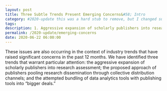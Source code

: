 ```yaml
---
layout: post
title: Three Subtle Trends Present Emerging Concerns&#58; Intro
category: #2020-update this was a hard stub to remove, but I changed summaries and I think pulled it off. Main point is 'these things have raised new concerns in past 12 months'.
tags:
description: 1. Aggressive expansion of scholarly publishers into research assessment 2. Publishers pooling research dissemination through collective distribution channels 3. Attempted bundling of data analytics tools with publishing tools into "bigger deals."
permalink: /2020-update/emerging-concerns
date: 2020-06-22 06:00:00
---
```


These issues are also occurring in the context of industry trends that have raised significant concerns in the past 12 months. We have identified three trends that warrant particular attention: the aggressive expansion of scholarly publishers into research assessment; the proposed approach of publishers pooling research dissemination through collective distribution channels; and the attempted bundling of data analytics tools with publishing tools into “bigger deals.”

